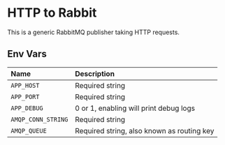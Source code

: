 # HTTP to Rabbit

This is a generic RabbitMQ publisher taking HTTP requests.

## Env Vars

| Name | Description |
| :--- | :--- |
| `APP_HOST` | Required string |
| `APP_PORT` | Required string |
| `APP_DEBUG` | 0 or 1, enabling will print debug logs |
| `AMQP_CONN_STRING` | Required string |
| `AMQP_QUEUE` | Required string, also known as routing key |
